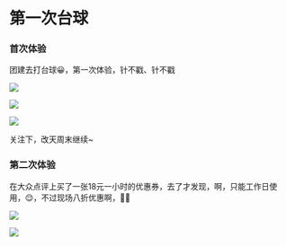 # 第一次台球

### 首次体验

团建去打台球😀，第一次体验，针不戳、针不戳

![](https://0.z.wiki/images/20211118/8883c3274fb648febfcdc8c55b43329a.png?x-oss-process=style/z.wiki)

![](https://1.z.wiki/images/20211118/ae14f0c1715a45df937ff40d3c5a9036.png?x-oss-process=style/z.wiki)

![](https://2.z.wiki/images/20211118/faf34b774e1f4d66895e206c24c76f19.png?x-oss-process=style/z.wiki)

关注下，改天周末继续~

### 第二次体验

在大众点评上买了一张18元一小时的优惠券，去了才发现，啊，只能工作日使用，😌，不过现场八折优惠啊，👏👏

![](https://3.z.wiki/images/20211121/0180c64a58b048f48c299a18808ef3c0.png?x-oss-process=style/z.wiki)

![](https://4.z.wiki/images/20211121/2322c9eead474a4e8c5c9307e570ecb7.png?x-oss-process=style/z.wiki)

